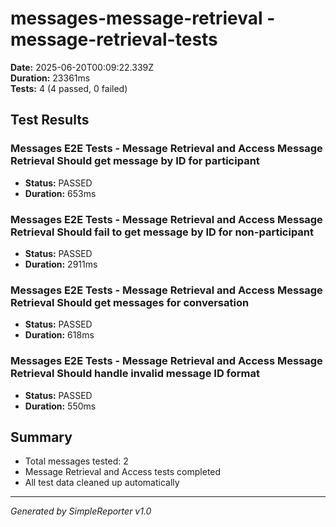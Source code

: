 # messages-message-retrieval - message-retrieval-tests

**Date:** 2025-06-20T00:09:22.339Z  
**Duration:** 23361ms  
**Tests:** 4 (4 passed, 0 failed)

## Test Results


### Messages E2E Tests - Message Retrieval and Access Message Retrieval Should get message by ID for participant
- **Status:** PASSED
- **Duration:** 653ms



### Messages E2E Tests - Message Retrieval and Access Message Retrieval Should fail to get message by ID for non-participant
- **Status:** PASSED
- **Duration:** 2911ms



### Messages E2E Tests - Message Retrieval and Access Message Retrieval Should get messages for conversation
- **Status:** PASSED
- **Duration:** 618ms



### Messages E2E Tests - Message Retrieval and Access Message Retrieval Should handle invalid message ID format
- **Status:** PASSED
- **Duration:** 550ms



## Summary

- Total messages tested: 2
- Message Retrieval and Access tests completed
- All test data cleaned up automatically

---
*Generated by SimpleReporter v1.0*
